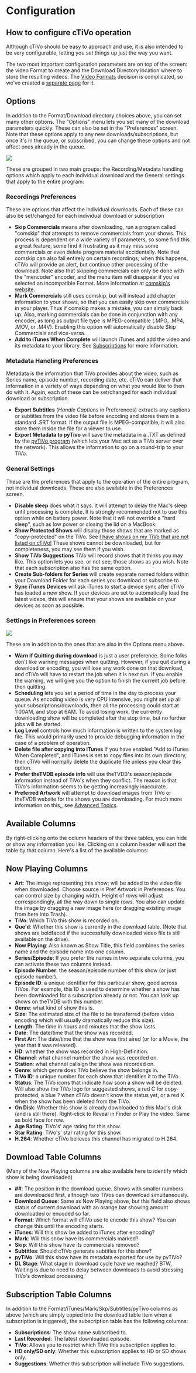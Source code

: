 # Configuration
## How to configure cTiVo operation

Although cTiVo should be easy to approach and use, it is also intended to be very configurable, letting you set things up just the way you want.

The two most important configuration parameters are on top of the screen: the video Format to create and the Download Directory location where to store the resulting videos. The [Video Formats](Video-Formats.md) decision is complicated, so we've created a [separate page](Video-Formats.md) for it.

## Options

In addition to the Format/Download directory choices above, you can set many other options. The "Options" menu lets you set many of the download parameters quickly. These can also be set in the "Preferences" screen. Note that these options apply to any new downloads/subscriptions, but once it's in the queue, or subscribed, you can change these options and not affect ones already in the queue.

![](Images/cTiVoOptionsMenu.png)

These are grouped in two main groups: the Recording/Metadata handling options which apply to each individual download and the General settings that apply to the entire program:

### Recordings Preferences

These are options that affect the individual downloads. Each of these can also be set/changed for each individual download or subscription
- **Skip Commercials** means after downloading, run a program called "comskip" that attempts to remove commercials from your shows. This process is dependent on a wide variety of parameters, so some find this a great feature, some find it frustrating as it may miss some commercials or even delete program material accidentally. Note that  comskip can also fail entirely on certain recordings; when this happens, cTiVo will provide an alert, but continue other processing of the download. Note also that skipping commercials can only be done with the "mencoder" encoder, and the menu item will disappear if you've selected an incompatible Format. More information at [comskip's website](http://www.kaashoek.com/comskip).
- **Mark Commercials** still uses comskip, but will instead add chapter information to your shows, so that you can easily skip over commercials in your player. Thus if comskip makes a mistake, you can simply back up. Also, marking commercials can be done in conjunction with any encoder, as long as output file type is MPEG-compatible (.MPG, .MP4, .MOV, or .M4V). Enabling this option will automatically disable Skip Commercials and vice-versa.
- **Add to iTunes When Complete** will launch iTunes and add the video and its metadata to your library. See [Subscriptions](Subscriptions.md) for more information.

### Metadata Handling Preferences

Metadata is the information that TiVo provides about the video, such as Series name, episode number, recording date, etc. cTiVo can deliver that information in a variety of ways depending on what you would like to then do with it. Again, each of these can be set/changed for each individual download or subscription.
- **Export Subtitles** (*Handle Captions* in Preferences) extracts any captions or subtitles from the video file before encoding and stores them in a standard .SRT format. If the output file is MPEG-compatible, it will also store them inside the file for a viewer to use.
- **Export Metadata to pyTivo** will save the metadata in a .TXT as defined by the [pyTiVo program](http://pytivo.sourceforge.net/wiki/index.php/PyTivo) (which lets your Mac act as a TiVo server over the network). This allows the information to go on a round-trip to your TiVo.

### General Settings

These are the preferences that apply to the operation of the entire program, not individual downloads. These are also available in the Preferences screen.
- **Disable sleep** does what it says. It will attempt to delay the Mac's sleep until processing is complete. It is strongly recommended not to use this option while on battery power. Note that it will not override a "hard sleep", such as low power or closing the lid on a MacBook.
- **Show Protected Shows** will display those shows that are marked as "copy-protected" on the TiVo. See [I have shows on my TiVo that are not listed on cTiVo!](FAQ) These shows cannot be downloaded, but for completeness, you may see them if you wish.
- **Show TiVo Suggestions** TiVo will record shows that it thinks you may like. This option lets you see, or not see, those shows as you wish. Note that each subscription also has the same option.
- **Create Sub-folders for Series** will create separate named folders within your Download Folder for each series you download or subscribe to.
- **Sync iTunes Devices** will ask iTunes to start a device sync after cTiVo has loaded a new show. If your devices are set to automatically load the latest videos, this will ensure that your shows are available on your devices as soon as possible.

### Settings in Preferences screen

![](Images/cTiVoPreferencesScreen.png)

These are in addition to the ones that are also in the Options menu above.
- **Warn if Quitting during download** is just a user preference. Some folks don't like warning messages when quitting. However, if you quit during a download or encoding, you will lose any work done on that download, and cTiVo will have to restart the job when it is next run. If you enable the warning, we will give you the option to finish the current job before then quitting.
- **Scheduling** lets you set a period of time in the day to process your queue. As encoding video is very CPU intensive, you might set up all your subscriptions/downloads, then all the processing could start at 1:00AM, and stop at 6AM. To avoid losing work, the currently downloading show will be completed after the stop time, but no further jobs will be started.
- **Log Level** controls how much information is written to the system log file. This would primarily used to provide debugging information in the case of a problem of operation.
- **Delete file after copying into iTunes** If you have enabled "Add to iTunes When Completed", and iTunes is set to copy files into its own directory, then cTiVo will normally delete the duplicate file unless you clear this option.
- **Prefer theTVDB episode info** will use theTVDB's season/episode information instead of TiVo's when they conflict. The reason is that TiVo's information seems to be getting increasingly inaccurate.
- **Preferred Artwork** will attempt to download  images from TiVo or theTVDB website for the shows you are downloading. For much more information on this,, see [Advanced Topics](Advanced-Topics.md#Artwork).

## Available Columns

By right-clicking onto the column headers of the three tables, you can hide or show any information you like. Clicking on a column header will sort the table by that column.  Here's a list of the available columns:
## Now Playing Columns

- **Art**: The image representing this show; will be added to the video file when downloaded. Choose source in Pref Artwork in Preferences. You can control size by changing width. Height of rows will adjust correspondingly, all the way down to single rows. You also can update the image by dragging a new image here (or dragging existing image from here into Trash).
- **TiVo**:  Which TiVo this show is recorded on.
- **Que'd**: Whether this show is currently in the download table. (Note that shows are boldfaced if the successfully downloaded video file is still available on the drive).
- **Now Playing**: Also known as Show Title, this field combines the series name and the episode name into one column.
- **Series/Episode**: If you prefer the names in two separate columns, you can activate these two columns instead.
- **Episode Number**: the season/episode number of this show (or just episode number).
- **Episode ID**: a unique identifier for this particular show, good across TiVos. For example, this ID is used to determine whether a show has been downloaded for a subscription already or not. You can look up shows on theTVDB with this number.
- **Genre**: what kind of show this is.
- **Size**: The estimated size of the file to be transferred (before video encoding which will usually dramatically reduce this size).
- **Length**: The time in hours and minutes that the show lasts.
- **Date**: The date/time that the show was recorded.
- **First Air**: The date/time that the show was first aired (or for a Movie, the year that it was released).
- **HD**: whether the show was recorded in High-Definition.
- **Channel**: what channel number the show was recorded on.
- **Station**: what channel callsign the show was recorded on.
- **Genre**: which genre does TiVo believe the show belongs in.
- **TiVo ID**: a unique number for each show that identifies it to the TiVo.
- **Status**: The TiVo icons that indicate how soon a show will be deleted. Will also show the TiVo logo for suggested shows, a red C for copy-protected, a blue ? when cTiVo doesn't know the status yet, or a red X when the show has been deleted from the TiVo.
- **On Disk**: Whether this show is already downloaded to this Mac's disk (and is still there). Right-click to Reveal in Finder or Play the video. Same as bold face for row.
- **Age Rating**: TiVo's' age rating for this show.
- **Star Rating**: TiVo's' star rating for this show.
- **H.264**: Whether cTiVo believes this channel has migrated to H.264.

## Download Table Columns

(Many of the Now Playing columns are also available here to identify which show is being downloaded)
- **##**: The position in the download queue. Shows with smaller numbers are downloaded first, although two TiVos can download simultaneously.
- **Download Queue**: Same as Now Playing above, but this field also shows status of current download with an orange bar showing amount downloaded or encoded so far.
- **Format**: Which format will cTiVo use to encode this show? You can change this until the encoding starts.
- **iTunes**: Will this show be added to iTunes after encoding?
- **Mark**: Will this show have its commercials marked?
- **Skip**: Will this show have its commercials removed?
- **Subtitles**: Should cTiVo generate subtitles for this show?
- **pyTiVo**: Will this show have its metadata exported for use by pyTiVo?
- **DL Stage**: What stage in download cycle have we reached? BTW, Waiting is due to need to delay between downloads to avoid stressing TiVo's download processing.'

## Subscription Table Columns

In addition to the Format/iTunes/Mark/Skp/Subtitles/pyTivo columns as above (which are simply copied into the download table item when a subscription is triggered), the subscription table has the following columns:
- **Subscriptions**: The show name subscribed to.
- **Last Recorded**: The latest downloaded episode.
- **TiVo**: Allows you to restrict which TiVo this subscription applies to.
- **HD only/SD only**:  Whether this subscription applies to HD or SD shows only.
- **Suggestions**: Whether this subscription will include TiVo suggestions.
